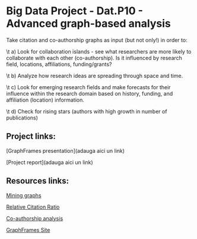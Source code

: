 # Big Data Project - Dat.P10 - Advanced graph-based analysis

Take citation and co-authorship graphs as input (but not only!) in order to:

\t a) Look for collaboration islands - see what researchers are more likely to collaborate with each other (co-authorship). Is it influenced by research field, locations, affiliations, funding/grants?

\t b) Analyze how research ideas are spreading through space and time.

\t c) Look for emerging research fields and make forecasts for their influence within the research domain based on history, funding, and affiliation (location) information.

\t d) Check for rising stars (authors with high growth in number of publications)

## Project links:

[GraphFrames presentation](adauga aici un link)

[Project report](adauga aici un link)

## Resources links: 

[Mining graphs](http://infolab.stanford.edu/~ullman/mmds/ch10.pdf)

[Relative Citation Ratio](https://journals.plos.org/plosbiology/article?id=10.1371/journal.pbio.1002541)

[Co-authorship analysis](https://www.digital-science.com/blog/2017/03/connected-culture-collaboration-recognising-understanding-value-research/)

[GraphFrames Site](https://graphframes.github.io/graphframes/docs/_site/index.html)
